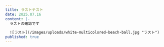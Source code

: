 ```yaml
---
title: ラストテスト
date: 2025.07.16
content: |-
  ラストの確認です

  ![ラスト](/images/uploads/white-multicolored-beach-ball.jpg "ラスト")
published: true
---
```

